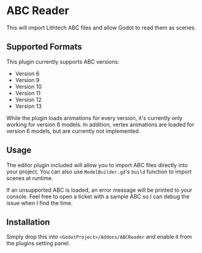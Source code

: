 # ABC Reader
This will import Lithtech ABC files and allow Godot to read them as scenes. 

## Supported Formats

This plugin currently supports ABC versions:
- Version 6
- Version 9
- Version 10
- Version 11
- Version 12
- Version 13

While the plugin loads animations for every version, it's currently only working for version 6 models. In addition, vertex animations are loaded for version 6 models, but are currently not implemented. 

## Usage

The editor plugin included will allow you to import ABC files directly into your project. You can also use `ModelBuilder.gd`'s `build` function to import scenes at runtime.

If an unsupported ABC is loaded, an error message will be printed to your console. Feel free to open a ticket with a sample ABC so I can debug the issue when I find the time.

## Installation

Simply drop this into `<GodotProject>/Addons/ABCReader` and enable it from the plugins setting panel.